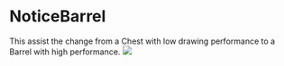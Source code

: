 # NoticeBarrel
This assist the change from a Chest with low drawing performance to a Barrel with high performance.
[![](https://img.youtube.com/vi/5s3l6Y6uyHQ/0.jpg)](https://www.youtube.com/watch?v=5s3l6Y6uyHQ)
